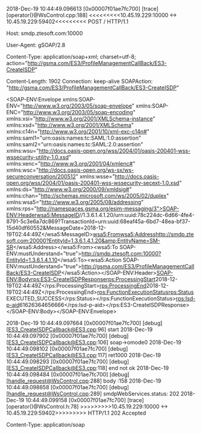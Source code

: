 
2018-Dec-19 10:44:49.096613 [0x00007f01ae7fc700] [trace] [operator()@WsControl.cpp:188] <<<<<<<<<10.45.19.229:10000 <-> 10.45.19.229:59402<<<<<<<<<
POST / HTTP/1.1

Host: smdp.ztesoft.com:10000

User-Agent: gSOAP/2.8

Content-Type: application/soap+xml; charset=utf-8; action="http://gsma.com/ES3/ProfileManagementCallBack/ES3-CreateISDP"

Content-Length: 1902
Connection: keep-alive
SOAPAction: "http://gsma.com/ES3/ProfileManagementCallBack/ES3-CreateISDP"



<?xml version="1.0" encoding="UTF-8"?>
<SOAP-ENV:Envelope xmlns:SOAP-ENV="http://www.w3.org/2003/05/soap-envelope" xmlns:SOAP-ENC="http://www.w3.org/2003/05/soap-encoding" xmlns:xsi="http://www.w3.org/2001/XMLSchema-instance" xmlns:xsd="http://www.w3.org/2001/XMLSchema" xmlns:c14n="http://www.w3.org/2001/10/xml-exc-c14n#" xmlns:saml1="urn:oasis:names:tc:SAML:1.0:assertion" xmlns:saml2="urn:oasis:names:tc:SAML:2.0:assertion" xmlns:wsu="http://docs.oasis-open.org/wss/2004/01/oasis-200401-wss-wssecurity-utility-1.0.xsd" xmlns:xenc="http://www.w3.org/2001/04/xmlenc#" xmlns:wsc="http://docs.oasis-open.org/ws-sx/ws-secureconversation/200512" xmlns:wsse="http://docs.oasis-open.org/wss/2004/01/oasis-200401-wss-wssecurity-secext-1.0.xsd" xmlns:ds="http://www.w3.org/2000/09/xmldsig#" xmlns:chan="http://schemas.microsoft.com/ws/2005/02/duplex" xmlns:wsa5="http://www.w3.org/2005/08/addressing" xmlns:rps="http://namespaces.gsma.org/esim-messaging/3"><SOAP-ENV:Header><wsa5:MessageID>//1.3.6.1.4.1.20/urn:uuid:78c224dc-6d66-4fe4-8791-5c3e6a7dc869?TransactionId=urn:uuid:68eaf45a-6bd7-48ea-bf37-15d40df60552&amp;MessageDate=2018-12-19T02:44:49Z</wsa5:MessageID><wsa5:From><wsa5:Address>http://smdp.ztesoft.com:20000?EntityId=1.3.6.1.4.1.20&amp;EntityName=SM-SR</wsa5:Address></wsa5:From><wsa5:To SOAP-ENV:mustUnderstand="true">http://smdp.ztesoft.com:10000?EntityId=1.3.6.1.4.1.10</wsa5:To><wsa5:Action SOAP-ENV:mustUnderstand="true">http://gsma.com/ES3/ProfileManagementCallBack/ES3-CreateISDP</wsa5:Action></SOAP-ENV:Header><SOAP-ENV:Body><rps:ES3-CreateISDPResponse><rps:ProcessingStart>2018-12-19T02:44:49Z</rps:ProcessingStart><rps:ProcessingEnd>2018-12-19T02:44:49Z</rps:ProcessingEnd><rps:FunctionExecutionStatus><rps:Status>EXECUTED_SUCCESS</rps:Status></rps:FunctionExecutionStatus><rps:Isd-p-aid>61626364656666</rps:Isd-p-aid></rps:ES3-CreateISDPResponse></SOAP-ENV:Body></SOAP-ENV:Envelope>


2018-Dec-19 10:44:49.097664 [0x00007f01ae7fc700] [debug] [ES3_CreateISDPCallback@ES3.cpp:96] start
2018-Dec-19 10:44:49.097902 [0x00007f01ae7fc700] [debug] [ES3_CreateISDPCallback@ES3.cpp:106] soap->omode0
2018-Dec-19 10:44:49.098102 [0x00007f01ae7fc700] [debug] [ES3_CreateISDPCallback@ES3.cpp:117] ret1000
2018-Dec-19 10:44:49.098293 [0x00007f01ae7fc700] [debug] [ES3_CreateISDPCallback@ES3.cpp:118] end not ok
2018-Dec-19 10:44:49.098484 [0x00007f01ae7fc700] [debug] [handle_request@WsControl.cpp:288] body :158
2018-Dec-19 10:44:49.098658 [0x00007f01ae7fc700] [debug] [handle_request@WsControl.cpp:289] smdpWebServices.status: 202
2018-Dec-19 10:44:49.099158 [0x00007f01ae7fc700] [trace] [operator()@WsControl.h:78] >>>>>>>>>10.45.19.229:10000 <-> 10.45.19.229:59402>>>>>>>>>
HTTP/1.1 202 Accepted

Content-Type: application/soap